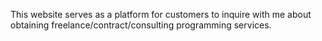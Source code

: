 This website serves as a platform for customers to inquire with me about obtaining freelance/contract/consulting programming services. 



